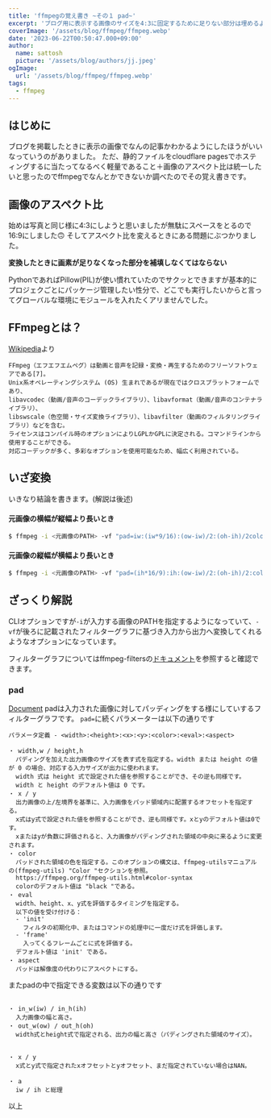 ```yaml
---
title: 'ffmpegの覚え書き ~その１ pad~'
excerpt: 'ブログ用に表示する画像のサイズを4:3に固定するために足りない部分は埋めるように指定する方法'
coverImage: '/assets/blog/ffmpeg/ffmpeg.webp'
date: '2023-06-22T00:50:47.000+09:00'
author:
  name: sattosh
  picture: '/assets/blog/authors/jj.jpeg'
ogImage:
  url: '/assets/blog/ffmpeg/ffmpeg.webp'
tags:
  - ffmpeg
---
```


## はじめに

ブログを掲載したときに表示の画像でなんの記事かわかるようにしたほうがいいなっていうのがありました。
ただ、静的ファイルをcloudflare pagesでホスティングするに当たってなるべく軽量であること＋画像のアスペクト比は統一したいと思ったのでffmpegでなんとかできないか調べたのでその覚え書きです。

## 画像のアスペクト比

始めは写真と同じ様に4:3にしようと思いましたが無駄にスペースをとるので16:9にしました🙃
そしてアスペクト比を変えるときにある問題にぶつかりました。

**変換したときに画素が足りなくなった部分を補填しなくてはならない**

PythonであればPillow(PIL)が使い慣れていたのでサクッとできますが基本的にプロジェクごとにパッケージ管理したい性分で、どこでも実行したいからと言ってグローバルな環境にモジュールを入れたくアリませんでした。

## FFmpegとは？

[Wikipedia](https://ja.wikipedia.org/wiki/FFmpeg)より

```text
FFmpeg（エフエフエムペグ）は動画と音声を記録・変換・再生するためのフリーソフトウェアである[7]。
Unix系オペレーティングシステム (OS) 生まれであるが現在ではクロスプラットフォームであり、
libavcodec（動画/音声のコーデックライブラリ）、libavformat（動画/音声のコンテナライブラリ）、
libswscale（色空間・サイズ変換ライブラリ）、libavfilter（動画のフィルタリングライブラリ）などを含む。
ライセンスはコンパイル時のオプションによりLGPLかGPLに決定される。コマンドラインから使用することができる。
対応コーデックが多く、多彩なオプションを使用可能なため、幅広く利用されている。
```

## いざ変換

いきなり結論を書きます。(解説は後述)

#### **元画像の横幅が縦幅より長いとき**
```sh
$ ffmpeg -i <元画像のPATH> -vf "pad=iw:(iw*9/16):(ow-iw)/2:(oh-ih)/2color=#FFFFFF00" <生成する画像のPATH>
```

#### **元画像の縦幅が横幅より長いとき**
```sh
$ ffmpeg -i <元画像のPATH> -vf "pad=(ih*16/9):ih:(ow-iw)/2:(oh-ih)/2:color=#FFFFFF00" <生成する画像のPATH>
```

##  ざっくり解説

CLIオプションですが`-i`が入力する画像のPATHを指定するようになっていて、`-vf`が後ろに記載されたフィルターグラフに基づき入力から出力へ変換してくれるようなオプションになっています。

フィルターグラフについてはffmpeg-filtersの[ドキュメント](https://ffmpeg.org/ffmpeg-filters.html)を参照すると確認できます。

### pad

[Document](https://ffmpeg.org/ffmpeg-filters.html#pad-1)
padは入力された画像に対してパッディングをする様にしていするフィルターグラフです。
`pad=`に続くパラメーターは以下の通りです

```
パラメータ定義 - <width>:<height>:<x>:<y>:<color>:<eval>:<aspect>

・ width,w / height,h
  パディングを加えた出力画像のサイズを表す式を指定する。width または height の値が 0 の場合、対応する入力サイズが出力に使われます。
  width 式は height 式で設定された値を参照することができ、その逆も同様です。
  width と height のデフォルト値は 0 です。
・ x / y
  出力画像の上/左境界を基準に、入力画像をパッド領域内に配置するオフセットを指定する。
  x式はy式で設定された値を参照することができ、逆も同様です。xとyのデフォルト値は0です。
  xまたはyが負数に評価されると、入力画像がパディングされた領域の中央に来るように変更されます。
・ color
  パッドされた領域の色を指定する。このオプションの構文は、ffmpeg-utilsマニュアルの(ffmpeg-utils) "Color "セクションを参照。
  https://ffmpeg.org/ffmpeg-utils.html#color-syntax
  colorのデフォルト値は "black "である。
・ eval
  width、height、x、y式を評価するタイミングを指定する。
  以下の値を受け付ける：
  - 'init'
    フィルタの初期化中、またはコマンドの処理中に一度だけ式を評価します。
  - 'frame'
    入ってくるフレームごとに式を評価する。
  デフォルト値は 'init' である。
・ aspect
  パッドは解像度の代わりにアスペクトにする。
```

またpadの中で指定できる変数は以下の通りです

```

・ in_w(iw) / in_h(ih)
  入力画像の幅と高さ。
・ out_w(ow) / out_h(oh)
  width式とheight式で指定される、出力の幅と高さ（パディングされた領域のサイズ）。


・ x / y
  x式とy式で指定されたxオフセットとyオフセット、まだ指定されていない場合はNAN。

・ a
  iw / ih と総理

```


以上